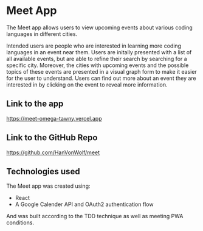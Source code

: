 
# Meet App

The Meet app allows users to view upcoming events about various coding languages in different cities.
 
 Intended users are people who are interested in learning more coding languages in an event near them. Users are initally presented with a list of all available events, but are able to refine their search by searching for a specific city. Moreover, the cities with upcoming events and the possible topics of these events are presented in a visual graph form to make it easier for the user to understand. Users can find out more about an event they are interested in by clicking on the event to reveal more information.

 


## Link to the app

https://meet-omega-tawny.vercel.app
## Link to the GitHub Repo

https://github.com/HanVonWolf/meet
## Technologies used

The Meet app was created using:
* React
* A Google Calender API and OAuth2 authentication flow

And was built according to the TDD technique as well as meeting PWA conditions.


